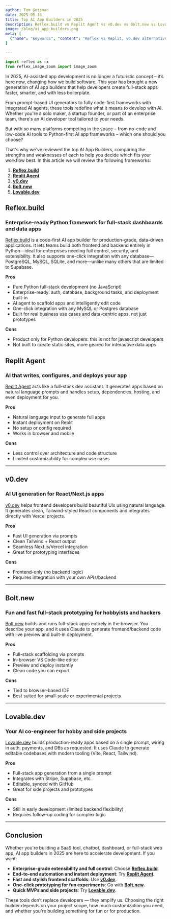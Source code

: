 ```yaml
---
author: Tom Gotsman
date: 2025-05-16
title: Top AI App Builders in 2025
description: Reflex.build vs Replit Agent vs v0.dev vs Bolt.new vs Lovable.dev
image: /blog/ai_app_builders.png
meta: [
  {"name": "keywords", "content": "Reflex vs Replit, v0.dev alternatives, build AI apps, no-code AI tools, Replit agent, AI developer tools, app builders for developers, AI UI generators, v0.dev review, Replit AI tools, Lovable.dev, Bolt.new, AI in software development, full-stack AI apps"}
]

---
```



```python exec
import reflex as rx
from reflex_image_zoom import image_zoom
```


In 2025, AI-assisted app development is no longer a futuristic concept – it’s here now, changing how we build software. This year has brought a new generation of AI app builders that help developers create full-stack apps faster, smarter, and with less boilerplate. 

From prompt-based UI generators to fully code-first frameworks with integrated AI agents, these tools redefine what it means to develop with AI. Whether you're a solo maker, a startup founder, or part of an enterprise team, there's an AI developer tool tailored to your needs. 

But with so many platforms competing in the space – from no-code and low-code AI tools to Python-first AI app frameworks – which one should you choose?

That's why we've reviewed the top AI App Builders, comparing the strengths and weaknesses of each to help you decide which fits your workflow best. In this article we will review the following frameworks:


1. [**Reflex.build**](#reflex.build) 
2. [**Replit Agent**](#replit-agent)
3. [**v0.dev**](#v0.dev)
4. [**Bolt.new**](#bolt.new)
5. [**Lovable.dev**](#lovable.dev)



## Reflex.build

### Enterprise-ready Python framework for full-stack dashboards and data apps

[Reflex.build](https://build.reflex.dev) is a code-first AI app builder for production-grade, data-driven applications. It lets teams build both frontend and backend entirely in Python—ideal for enterprises needing full control, security, and extensibility. It also supports one-click integration with any database—PostgreSQL, MySQL, SQLite, and more—unlike many others that are limited to Supabase.

**Pros**

- Pure Python full-stack development (no JavaScript)
- Enterprise-ready: auth, database, background tasks, and deployment built-in
- AI agent to scaffold apps and intelligently edit code
- One-click integration with any MySQL or Postgres database
- Built for real business use cases and data-centric apps, not just prototypes

**Cons**

- Product only for Python developers: this is not for javascript developers
- Not built to create static sites, more geared for interactive data apps

## Replit Agent

### AI that writes, configures, and deploys your app

[Replit Agent](https://replit.com) acts like a full-stack dev assistant. It generates apps based on natural language prompts and handles setup, dependencies, hosting, and even deployment for you.

**Pros**

- Natural language input to generate full apps
- Instant deployment on Replit
- No setup or config required
- Works in browser and mobile

**Cons**

- Less control over architecture and code structure
- Limited customizability for complex use cases

---

## v0.dev

### AI UI generation for React/Next.js apps

[v0.dev](https://v0.dev) helps frontend developers build beautiful UIs using natural language. It generates clean, Tailwind-styled React components and integrates directly with Vercel projects.

**Pros**

- Fast UI generation via prompts
- Clean Tailwind + React output
- Seamless Next.js/Vercel integration
- Great for prototyping interfaces

**Cons**

- Frontend-only (no backend logic)
- Requires integration with your own APIs/backend

---

## Bolt.new

### Fun and fast full-stack prototyping for hobbyists and hackers

[Bolt.new](https://bolt.new) builds and runs full-stack apps entirely in the browser. You describe your app, and it uses Claude to generate frontend/backend code with live preview and built-in deployment.

**Pros**

- Full-stack scaffolding via prompts
- In-browser VS Code-like editor
- Preview and deploy instantly
- Clean code you can export

**Cons**

- Tied to browser-based IDE
- Best suited for small-scale or experimental projects

---

## Lovable.dev

### Your AI co-engineer for hobby and side projects

[Lovable.dev](https://lovable.dev) builds production-ready apps based on a single prompt, wiring in auth, payments, and DBs as requested. It uses Claude to generate editable codebases with modern tooling (Vite, React, Tailwind).

**Pros**

- Full-stack app generation from a single prompt
- Integrates with Stripe, Supabase, etc.
- Editable, synced with GitHub
- Great for side projects and prototypes

**Cons**

- Still in early development (limited backend flexibility)
- Requires follow-up coding for complex logic

---

## Conclusion

Whether you're building a SaaS tool, chatbot, dashboard, or full-stack web app, AI app builders in 2025 are here to accelerate development. If you want:

- **Enterprise-grade extensibility and full control**: Choose **[Reflex.build](https://build.reflex.dev)**.
- **End-to-end automation and instant deployment**: Try **[Replit Agent](https://replit.com)**.
- **Fast and stylish frontend scaffolds**: Use **[v0.dev](https://v0.dev)**.
- **One-click prototyping for fun experiments**: Go with **[Bolt.new](https://bolt.new)**.
- **Quick MVPs and side projects**: Try **[Lovable.dev](https://lovable.dev)**.

These tools don’t replace developers — they amplify us. Choosing the right builder depends on your project scope, how much customization you need, and whether you're building something for fun or for production.